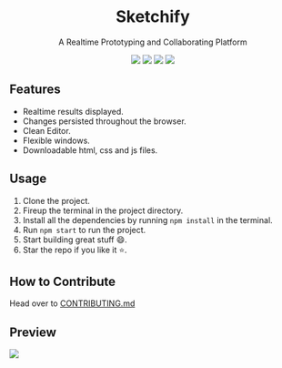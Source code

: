 <h1 align="center">Sketchify</h1>
<p align="center">A Realtime Prototyping and Collaborating Platform</p>

<p align="center">
    <img src="https://img.shields.io/github/issues/s-katte/React-Code-Pen?style=flat-square&logo=appveyor&color=teal">
    <img src="https://img.shields.io/github/issues-closed/s-katte/React-Code-Pen?style=flat-square&logo=appveyor&color=teal">
    <img src="https://img.shields.io/github/forks/s-katte/React-Code-Pen?style=flat-square&logo=appveyor&color=teal">
    <img src="https://img.shields.io/github/stars/s-katte/React-Code-Pen?style=flat-square&logo=appveyor&color=teal">
<!--     <img src="https://img.shields.io/github/license/s-katte/React-Code-Pen?style=flat-square&logo=appveyor&color=teal"> -->
</p>

## Features

-   Realtime results displayed.
-   Changes persisted throughout the browser.
-   Clean Editor.
-   Flexible windows.
-   Downloadable html, css and js files.

## Usage

1. Clone the project.
2. Fireup the terminal in the project directory.
3. Install all the dependencies by running `npm install` in the terminal.
4. Run `npm start` to run the project.
5. Start building great stuff :smile:.
6. Star the repo if you like it :star:.

## How to Contribute

Head over to [CONTRIBUTING.md](https://github.com/s-katte/React-Code-Pen/blob/master/CONTRIBUTING.md)

## Preview

![](https://github.com/s-katte/React-Code-Pen/blob/master/Screenshots/ss-1.svg)
